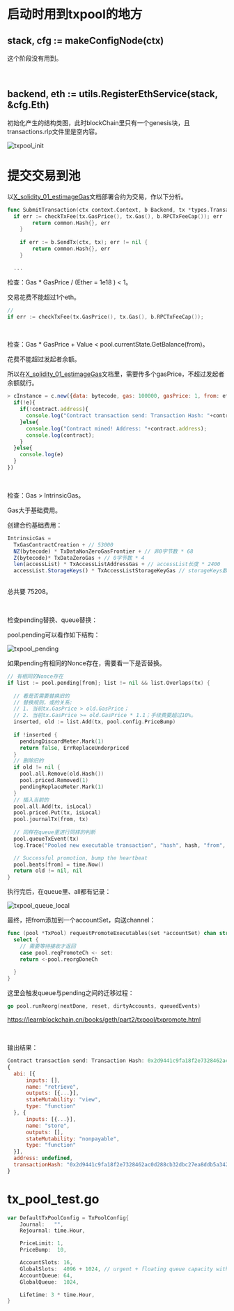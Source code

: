 # 启动时用到txpool的地方

## stack, cfg := makeConfigNode(ctx)

这个阶段没有用到。

<br />

## backend, eth := utils.RegisterEthService(stack, &cfg.Eth)

初始化产生的结构类图，此时blockChain里只有一个genesis块，且transactions.rlp文件里是空内容。

![txpool_init](img/txpool_init.svg)

# 提交交易到池

以[X_solidity_01_estimageGas](./X_solidity_01_estimageGas.md)文档部署合约为交易，作以下分析。

```go
func SubmitTransaction(ctx context.Context, b Backend, tx *types.Transaction) (common.Hash, error) {
  if err := checkTxFee(tx.GasPrice(), tx.Gas(), b.RPCTxFeeCap()); err != nil {
		return common.Hash{}, err
	}
  
	if err := b.SendTx(ctx, tx); err != nil {
		return common.Hash{}, err
	}

  ...
```

检查：Gas * GasPrice / (Ether = 1e18 ) < 1。

交易花费不能超过1个eth。

```go
// 
if err := checkTxFee(tx.GasPrice(), tx.Gas(), b.RPCTxFeeCap());

```

<br />

检查：Gas * GasPrice +  Value <  pool.currentState.GetBalance(from)。

花费不能超过发起者余额。

所以在[X_solidity_01_estimageGas](./X_solidity_01_estimageGas.md)文档里，需要传多个gasPrice，不超过发起者余额就行。

```javascript
> cInstance = c.new({data: bytecode, gas: 100000, gasPrice: 1, from: eth.coinbase}, function(e, contract){
  if(!e){
    if(!contract.address){
      console.log("Contract transaction send: Transaction Hash: "+contract.transactionHash+" waiting to be mined...");
    }else{
      console.log("Contract mined! Address: "+contract.address);
      console.log(contract);
    }
  }else{
    console.log(e)
  }
})
```

<br />

检查：Gas > IntrinsicGas。

Gas大于基础费用。

创建合约基础费用：

```javascript
IntrinsicGas = 
  TxGasContractCreation + // 53000
  NZ(bytecode) * TxDataNonZeroGasFrontier + // 非0字节数 * 68
  Z(bytecode)* TxDataZeroGas + // 0字节数 * 4
  len(accessList) * TxAccessListAddressGas + // accessList长度 * 2400
  accessList.StorageKeys() * TxAccessListStorageKeyGas // storageKeys数量 * 1900
  
```

总共要 75208。

<br />

检查pending替换、queue替换：

pool.pending可以看作如下结构：

![txpool_pending](img/txpool_pending.png)

如果pending有相同的Nonce存在，需要看一下是否替换。

```go
// 有相同的Nonce存在
if list := pool.pending[from]; list != nil && list.Overlaps(tx) {
  
  // 看是否需要替换旧的
  // 替换规则，或的关系:
  // 1. 当前tx.GasPrice > old.GasPrice；
  // 2. 当前tx.GasPrice >= old.GasPrice * 1.1；手续费要超过10%。
  inserted, old := list.Add(tx, pool.config.PriceBump)
  
  if !inserted {
    pendingDiscardMeter.Mark(1)
    return false, ErrReplaceUnderpriced
  }
  // 删除旧的
  if old != nil {
    pool.all.Remove(old.Hash())
    pool.priced.Removed(1)
    pendingReplaceMeter.Mark(1)
  }
  // 插入当前的
  pool.all.Add(tx, isLocal)
  pool.priced.Put(tx, isLocal)
  pool.journalTx(from, tx)
  
  // 同样在queue里进行同样的判断
  pool.queueTxEvent(tx)
  log.Trace("Pooled new executable transaction", "hash", hash, "from", from, "to", tx.To())

  // Successful promotion, bump the heartbeat
  pool.beats[from] = time.Now()
  return old != nil, nil
}
```

执行完后，在queue里、all都有记录：

![txpool_queue_local](img/txpool_queue_local.svg)

最终，把from添加到一个accountSet，向送channel：

```go
func (pool *TxPool) requestPromoteExecutables(set *accountSet) chan struct{} {
  select {
    // 需要等待接收才返回
    case pool.reqPromoteCh <- set:
    return <-pool.reorgDoneCh
    
  }
}
```

这里会触发queue与pending之间的迁移过程：

```go
go pool.runReorg(nextDone, reset, dirtyAccounts, queuedEvents)

```

https://learnblockchain.cn/books/geth/part2/txpool/txpromote.html

<br />

输出结果：

```javascript
Contract transaction send: Transaction Hash: 0x2d9441c9fa18f2e7328462ac0d288cb32dbc27ea8ddb5a342963938a6e40a429 waiting to be mined...
{
  abi: [{
      inputs: [],
      name: "retrieve",
      outputs: [{...}],
      stateMutability: "view",
      type: "function"
  }, {
      inputs: [{...}],
      name: "store",
      outputs: [],
      stateMutability: "nonpayable",
      type: "function"
  }],
  address: undefined,
  transactionHash: "0x2d9441c9fa18f2e7328462ac0d288cb32dbc27ea8ddb5a342963938a6e40a429"
}

```





# tx_pool_test.go

```go
var DefaultTxPoolConfig = TxPoolConfig{
	Journal:   "",
	Rejournal: time.Hour,

	PriceLimit: 1,
	PriceBump:  10,

	AccountSlots: 16,
	GlobalSlots:  4096 + 1024, // urgent + floating queue capacity with 4:1 ratio
	AccountQueue: 64,
	GlobalQueue:  1024,

	Lifetime: 3 * time.Hour,
}
```















